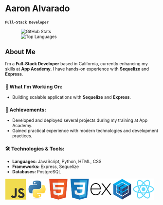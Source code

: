 # Aaron Alvarado

**`Full-Stack Developer`**

<div style="display: flex; justify-content: space-around; align-items: center; flex-wrap: wrap;">
    <img src="https://github-readme-stats.vercel.app/api?username=AaronAlvd&show_icons=true&count_private=true&hide=prs&hide_border=true&theme=gruvbox" alt="GitHub Stats" width="400"/>
    <img src="https://github-readme-stats.vercel.app/api/top-langs/?username=AaronAlvd&layout=compact&hide=html,css&theme=gruvbox" alt="Top Languages" width="400"/>
</div>

## About Me

I’m a **Full-Stack Developer** based in California, currently enhancing my skills at **App Academy**. I have hands-on experience with **Sequelize** and **Express**.

### 🚀 What I’m Working On:
- Building scalable applications with **Sequelize** and **Express**.

### 🌟 Achievements:
- Developed and deployed several projects during my training at App Academy.
- Gained practical experience with modern technologies and development practices.

### 🛠️ Technologies & Tools:
- **Languages:** JavaScript, Python, HTML, CSS
- **Frameworks:** Express, Sequelize
- **Databases:** PostgreSQL

<div style="display:flex;, justify-content:space-around;">
  <!-- JavaScript Logo -->
<img src="https://raw.githubusercontent.com/devicons/devicon/master/icons/javascript/javascript-original.svg" alt="JavaScript" width="70"/>

<!-- Python Logo -->
<img src="https://raw.githubusercontent.com/devicons/devicon/master/icons/python/python-original.svg" alt="Python" width="70"/>

<!-- HTML Logo -->
<img src="https://raw.githubusercontent.com/devicons/devicon/master/icons/html5/html5-original.svg" alt="HTML" width="70"/>

<!-- CSS Logo -->
<img src="https://raw.githubusercontent.com/devicons/devicon/master/icons/css3/css3-original.svg" alt="CSS" width="70"/>

<!-- Express Logo -->
<img src="https://raw.githubusercontent.com/devicons/devicon/master/icons/express/express-original.svg" alt="Express" width="70"/>

<!-- Sequelize Logo -->
<img src="https://raw.githubusercontent.com/devicons/devicon/master/icons/sequelize/sequelize-original.svg" alt="Sequelize" width="70"/>

<!-- React Logo -->
<img src="https://raw.githubusercontent.com/devicons/devicon/master/icons/react/react-original.svg" alt="React" width="70"/>


</div>
